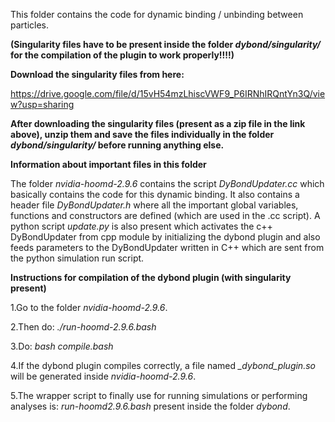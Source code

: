 This folder contains the code for dynamic binding / unbinding between particles. 

**(Singularity files have to be present inside the folder *dybond/singularity/* for the compilation of the plugin to work properly!!!!)**

**Download the singularity files from here:**

https://drive.google.com/file/d/15vH54mzLhiscVWF9_P6IRNhIRQntYn3Q/view?usp=sharing


**After downloading the singularity files (present as a zip file in the link above), unzip them and save the files individually in the folder *dybond/singularity/* before running anything else.**


**Information about important files in this folder**

The folder *nvidia-hoomd-2.9.6* contains the script *DyBondUpdater.cc* which basically contains the code for this dynamic binding. It also contains a header file *DyBondUpdater.h* where all the important global variables, functions and constructors are defined (which are used in the .cc script). A python script *update.py* is also present which activates the c++ DyBondUpdater from cpp module by initializing the dybond plugin and also feeds parameters to the DyBondUpdater written in C++ which are sent from the python simulation run script. 


**Instructions for compilation of the dybond plugin (with singularity present)**

1.Go to the folder *nvidia-hoomd-2.9.6*.

2.Then do: *./run-hoomd-2.9.6.bash*

3.Do: *bash compile.bash*

4.If the dybond plugin compiles correctly, a file named *_dybond_plugin.so* will be generated inside *nvidia-hoomd-2.9.6*.

5.The wrapper script to finally use for running simulations or performing analyses is: *run-hoomd2.9.6.bash* present inside the folder *dybond*.



